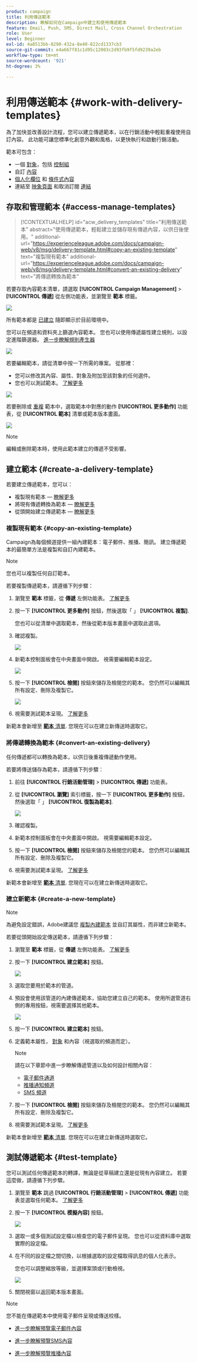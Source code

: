 ```yaml
---
product: campaign
title: 利用傳送範本
description: 瞭解如何在Campaign中建立和使用傳遞範本
feature: Email, Push, SMS, Direct Mail, Cross Channel Orchestration
role: User
level: Beginner
exl-id: 4a8513bb-8290-432a-8e40-822cd1337cb3
source-git-commit: e4a667f81c1d95c12003c2d93fb9f5fd9239a2eb
workflow-type: tm+mt
source-wordcount: '921'
ht-degree: 3%

---
```


# 利用傳送範本 {#work-with-delivery-templates}

為了加快並改善設計流程，您可以建立傳遞範本，以在行銷活動中輕鬆重複使用自訂內容。 此功能可讓您標準化創意外觀和風格，以更快執行和啟動行銷活動。

範本可包含：

<!--[Typologies](https://experienceleague.adobe.com/docs/campaign/automation/campaign-optimization/campaign-typologies.html)?
Sender and reply-to addresses?-->
* 一個 [對象](../audience/about-audiences.md)，包括 [控制組](../audience/control-group.md)
* 自訂 [內容](../content/edit-content.md)<!--company logo, or signature-->
* [個人化欄位](../personalization/personalize.md) 和 [條件式內容](../personalization/conditions.md) <!--basic [personalization blocks](../personalization/personalize.md#ootb-content-blocks)-->
* 連結至 [映象頁面](../content/mirror-page.md) 和取消訂閱 [連結](../content/message-tracking.md)

<!--Other delivery properties, such as resource validity, retry parameters, or quarantine settings.-->

## 存取和管理範本 {#access-manage-templates}

>[!CONTEXTUALHELP]
>id="acw_delivery_templates"
>title="利用傳送範本"
>abstract="使用傳遞範本，輕鬆建立並儲存現有傳遞內容，以供日後使用。"
>additional-url="https://experienceleague.adobe.com/docs/campaign-web/v8/msg/delivery-template.html#copy-an-existing-template" text="複製現有範本"
>additional-url="https://experienceleague.adobe.com/docs/campaign-web/v8/msg/delivery-template.html#convert-an-existing-delivery" text="將傳遞轉換為範本"

若要存取內容範本清單，請選取 **[!UICONTROL Campaign Management]** > **[!UICONTROL 傳遞]** 從左側功能表，並瀏覽至 **範本** 標籤。

![](assets/templates-tab.png)

所有範本都是 [已建立](#create-a-delivery-template) 隨即顯示於目前環境中。

您可以在頻道和資料夾上篩選內容範本。 您也可以使用傳遞屬性建立規則，以設定進階篩選器。 [進一步瞭解規則產生器](../audience/segment-builder.md)

![](assets/templates-filters.png)

若要編輯範本，請從清單中按一下所需的專案。 從那裡：

* 您可以修改其內容、屬性、對象及附加至該對象的任何選件。
* 您也可以測試範本。 [了解更多](#test-template)

![](assets/templates-edition.png)

若要刪除或 [重複](#copy-an-existing-template) 範本中，選取範本中對應的動作 **[!UICONTROL 更多動作]** 功能表，從 **[!UICONTROL 範本]** 清單或範本版本畫面。

![](assets/templates-more-actions.png)

>[!NOTE]
>
>編輯或刪除範本時，使用此範本建立的傳遞不受影響。

## 建立範本 {#create-a-delivery-template}

若要建立傳遞範本，您可以：
* 複製現有範本 —  [瞭解更多](#copy-an-existing-template)
* 將現有傳遞轉換為範本 —  [瞭解更多](#convert-an-existing-delivery)
* 從頭開始建立傳遞範本 —  [瞭解更多](#create-a-new-template)

### 複製現有範本 {#copy-an-existing-template}

Campaign為每個頻道提供一組內建範本：電子郵件、推播、簡訊。 建立傳遞範本的最簡單方法是複製和自訂內建範本。

>[!NOTE]
>
>您也可以複製任何自訂範本。

若要複製傳遞範本，請遵循下列步驟：

1. 瀏覽至 **範本** 標籤，從 **傳遞** 左側功能表。 [了解更多](#access-manage-templates)
1. 按一下 **[!UICONTROL 更多動作]** 按鈕，然後選取「 」  **[!UICONTROL 複製]**.

   您也可以從清單中選取範本，然後從範本版本畫面中選取此選項。

1. 確認複製。

   ![](assets/templates-duplicate-confirm.png)

1. 新範本控制面板會在中央畫面中開啟。 視需要編輯範本設定。

   ![](assets/templates-duplicated-item.png)

1. 按一下 **[!UICONTROL 檢閱]** 按鈕來儲存及檢閱您的範本。 您仍然可以編輯其所有設定、刪除及複製它。

   ![](assets/templates-review-screen.png)

1. 視需要測試範本呈現。 [了解更多](#test-template)

新範本會新增至 [**範本** 清單](#access-manage-templates). 您現在可以在建立新傳送時選取它。

### 將傳遞轉換為範本 {#convert-an-existing-delivery}

任何傳遞都可以轉換為範本，以供日後重複傳遞動作使用。

若要將傳送儲存為範本，請遵循下列步驟：

1. 前往 **[!UICONTROL 行銷活動管理]** > **[!UICONTROL 傳遞]** 功能表。
1. 從 **[!UICONTROL 瀏覽]** 索引標籤，按一下 **[!UICONTROL 更多動作]** 按鈕，然後選取「 」 **[!UICONTROL 復製為範本]**.

   ![](assets/templates-convert-delivery.png)

1. 確認複製。

1. 新範本控制面板會在中央畫面中開啟。 視需要編輯範本設定。

1. 按一下 **[!UICONTROL 檢閱]** 按鈕來儲存及檢閱您的範本。 您仍然可以編輯其所有設定、刪除及複製它。

1. 視需要測試範本呈現。 [了解更多](#test-template)

新範本會新增至 [**範本** 清單](#access-manage-templates). 您現在可以在建立新傳送時選取它。

### 建立新範本 {#create-a-new-template}

>[!NOTE]
>
>為避免設定錯誤，Adobe建議您 [複製內建範本](#copy-an-existing-template) 並自訂其屬性，而非建立新範本。

若要從頭開始設定傳送範本，請遵循下列步驟：

1. 瀏覽至 **範本** 標籤，從 **傳遞** 左側功能表。 [了解更多](#access-manage-templates)
1. 按一下 **[!UICONTROL 建立範本]** 按鈕。

   ![](assets/templates-create-button.png)

1. 選取您要用於範本的管道。
1. 預設會使用該管道的內建傳遞範本，協助您建立自己的範本。 使用所選管道右側的專用按鈕，視需要選擇其他範本。

   ![](assets/templates-channel-browse.png)

1. 按一下 **[!UICONTROL 建立範本]** 按鈕。

1. 定義範本屬性， [對象](../audience/add-audience.md) 和內容（視選取的頻道而定）。

   >[!NOTE]
   >
   >請在以下章節中進一步瞭解傳遞管道以及如何設計相關內容：
   >
   > * [電子郵件通道](../email/create-email.md)
   > * [推播通知頻道](../push/gs-push.md)
   > * [SMS 頻道](../sms/create-sms.md)


1. 按一下 **[!UICONTROL 檢閱]** 按鈕來儲存及檢閱您的範本。 您仍然可以編輯其所有設定、刪除及複製它。

1. 視需要測試範本呈現。 [了解更多](#test-template)

新範本會新增至 [**範本** 清單](#access-manage-templates). 您現在可以在建立新傳送時選取它。

## 測試傳遞範本 {#test-template}

您可以測試任何傳遞範本的轉譯，無論是從草稿建立還是從現有內容建立。 若要這麼做，請遵循下列步驟。

1. 瀏覽至 **範本** 跳過 **[!UICONTROL 行銷活動管理]** > **[!UICONTROL 傳遞]** 功能表並選取任何範本。 [了解更多](#access-manage-templates)

1. 按一下 **[!UICONTROL 模擬內容]** 按鈕。

   ![](assets/templates-simulate-button.png)

1. 選取一或多個測試設定檔以檢查您的電子郵件呈現。 您也可以從資料庫中選取實際的設定檔。

1. 在不同的設定檔之間切換，以根據選取的設定檔取得訊息的個人化表示。

   <!--[Learn moreon test profiles](../preview-test/proofs.md#recipients)-->

   您也可以調整縮放等級，並選擇案頭或行動檢視。

   ![](assets/templates-stimulate.png)

1. 關閉視窗以返回範本版本畫面。

>[!NOTE]
>
>您不能在傳遞範本中使用電子郵件呈現或傳送校樣。

* [進一步瞭解預覽電子郵件內容](../preview-test/preview-content.md)

* [進一步瞭解預覽SMS內容](../sms/content-sms.md)

* [進一步瞭解預覽推播內容](../push/gs-push.md)


